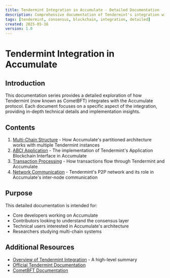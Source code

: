 ```yaml
---
title: Tendermint Integration in Accumulate - Detailed Documentation
description: Comprehensive documentation of Tendermint's integration with the Accumulate protocol
tags: [tendermint, consensus, blockchain, integration, detailed]
created: 2025-05-16
version: 1.0
---
```


# Tendermint Integration in Accumulate

## Introduction

This documentation series provides a detailed exploration of how Tendermint (now known as CometBFT) integrates with the Accumulate protocol. Each document focuses on a specific aspect of the integration, providing in-depth technical details and implementation insights.

## Contents

1. [Multi-Chain Structure](01_multi_chain_structure.md) - How Accumulate's partitioned architecture works with multiple Tendermint instances
2. [ABCI Application](02_abci_application.md) - The implementation of Tendermint's Application Blockchain Interface in Accumulate
3. [Transaction Processing](03_transaction_processing.md) - How transactions flow through Tendermint and Accumulate
4. [Network Communication](04_network_communication.md) - Tendermint's P2P network and its role in Accumulate's inter-node communication

## Purpose

This detailed documentation is intended for:
- Core developers working on Accumulate
- Contributors looking to understand the consensus layer
- Technical users interested in Accumulate's architecture
- Researchers studying multi-chain systems

## Additional Resources

- [Overview of Tendermint Integration](../05_tendermint_integration.md) - A high-level summary
- [Official Tendermint Documentation](https://docs.tendermint.com/)
- [CometBFT Documentation](https://docs.cometbft.com/)
